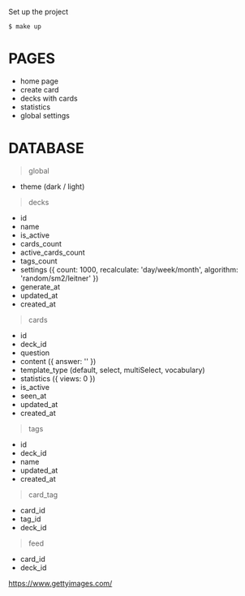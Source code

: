 Set up the project

```shell
$ make up
```

# PAGES

- home page
- create card
- decks with cards
- statistics
- global settings

# DATABASE

> global
- theme (dark / light)

> decks
- id
- name
- is_active
- cards_count
- active_cards_count
- tags_count
- settings ({ count: 1000, recalculate: 'day/week/month', algorithm: 'random/sm2/leitner' })
- generate_at
- updated_at
- created_at

> cards
- id
- deck_id
- question
- content ({ answer: '' })
- template_type (default, select, multiSelect, vocabulary)
- statistics ({ views: 0 })
- is_active
- seen_at
- updated_at
- created_at

> tags
- id
- deck_id
- name
- updated_at
- created_at

> card_tag
- card_id
- tag_id
- deck_id

> feed
- card_id
- deck_id

https://www.gettyimages.com/
